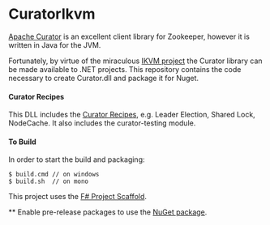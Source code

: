 # CuratorIkvm

[Apache Curator](http://curator.apache.org/ "Apache Curator") is an excellent client library for Zookeeper, however it is written in Java for the JVM.

Fortunately, by virtue of the miraculous [IKVM project](http://www.ikvm.net/ "The IKVM Project") the Curator library can be made available to .NET projects. This repository contains the code necessary to create Curator.dll and package it for Nuget.

#### Curator Recipes
This DLL includes the [Curator Recipes](http://curator.apache.org/curator-recipes/index.html "Curator Recipes"), e.g. Leader Election, Shared Lock, NodeCache. It also includes the curator-testing module.

#### To Build
In order to start the build and packaging:

    $ build.cmd // on windows    
    $ build.sh  // on mono

This project uses the [F# Project Scaffold](http://fsprojects.github.io/ProjectScaffold/release-process.html "F# Project Scaffold").

** Enable pre-release packages to use the [NuGet package](https://www.nuget.org/packages/CuratorIkvm/ "CuratorIkvm NuGet package").
